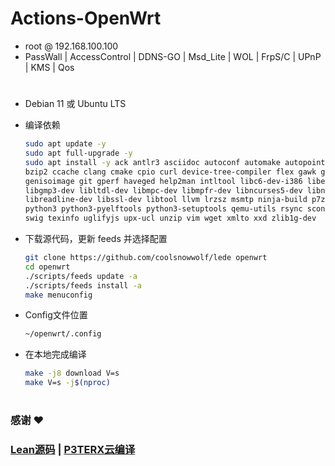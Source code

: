 # Actions-OpenWrt

- root  @  192.168.100.100
- PassWall | AccessControl | DDNS-GO | Msd_Lite | WOL | FrpS/C | UPnP | KMS | Qos 
#

- Debian 11 或 Ubuntu LTS
- 编译依赖

   ```bash
   sudo apt update -y
   sudo apt full-upgrade -y
   sudo apt install -y ack antlr3 asciidoc autoconf automake autopoint binutils bison build-essential \
   bzip2 ccache clang cmake cpio curl device-tree-compiler flex gawk gcc-multilib g++-multilib gettext \
   genisoimage git gperf haveged help2man intltool libc6-dev-i386 libelf-dev libfuse-dev libglib2.0-dev \
   libgmp3-dev libltdl-dev libmpc-dev libmpfr-dev libncurses5-dev libncursesw5-dev libpython3-dev \
   libreadline-dev libssl-dev libtool llvm lrzsz msmtp ninja-build p7zip p7zip-full patch pkgconf \
   python3 python3-pyelftools python3-setuptools qemu-utils rsync scons squashfs-tools subversion \
   swig texinfo uglifyjs upx-ucl unzip vim wget xmlto xxd zlib1g-dev
   ```

- 下载源代码，更新 feeds 并选择配置

   ```bash
   git clone https://github.com/coolsnowwolf/lede openwrt
   cd openwrt
   ./scripts/feeds update -a
   ./scripts/feeds install -a
   make menuconfig
   ```

- Config文件位置
  ```bash
  ~/openwrt/.config
  ```

- 在本地完成编译
  ```bash
  make -j8 download V=s
  make V=s -j$(nproc)
  ```

#
### 感谢 ❤️  
### [Lean源码](https://github.com/coolsnowwolf/lede) | [P3TERX云编译](https://github.com/P3TERX/Actions-OpenWrt)  
